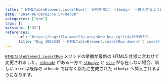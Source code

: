 ```yaml
---
title: "`HTMLTableElement.insertRow()` が列を常に `<tbody>` へ挿入するようになりました"
date: "2014-06-09T02:46:54-04:00"
categories: ["dom"]
tags: []
versions: ["32"]
references:
    - url: "https://bugzilla.mozilla.org/show_bug.cgi?id=1003539"
      title: "Bug 1003539 – HTMLTableElement.insertRow doesn\'t insert the row at the right place when table has a thead or tfoot, no tbody, and no rows"
---
```

[`HTMLTableElement.insertRow`](https://developer.mozilla.org/docs/Web/API/HTMLTableElement.insertRow) メソッドの挙動が最新の HTML5 仕様に合わせて変更されました。[`<thead>`](https://developer.mozilla.org/docs/Web/HTML/Element/thead) がある一方で [`<tbody>`](https://developer.mozilla.org/docs/Web/HTML/Element/tbody) と [`<tr>`](https://developer.mozilla.org/docs/Web/HTML/Element/tr) が存在しない場合、新しい `<tr>` は既存の `<thead>` ではなく新たに生成された `<tbody>` へ挿入されるようになります。

